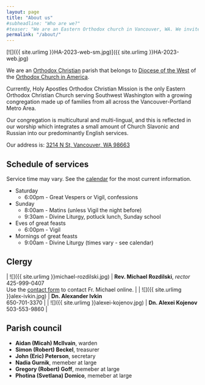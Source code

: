 ```yaml
---
layout: page
title: "About us"
#subheadline: "Who are we?"
#teaser: "We are an Eastern Orthodox church in Vancouver, WA. We invite you to join us for worship and fellowship!"
permalink: "/about/"
---
```


[![]({{ site.urlimg }}HA-2023-web-sm.jpg)]({{ site.urlimg }}HA-2023-web.jpg)

We are an [Orthodox Christian](https://en.wikipedia.org/wiki/Orthodox_christian) parish that belongs to [Diocese of the West](https://www.dowoca.org/) of the [Orthodox Church in America](http://www.oca.org/).

Currently, Holy Apostles Orthodox Christian Mission is the only Eastern Orthodox Christian Church serving Southwest Washington with a growing congregation made up of families from all across the Vancouver-Portland Metro Area.

Our congregation is multicultural and multi-lingual, and this is reflected in our worship which integrates a small amount of Church Slavonic and Russian into our predominantly English services.

Our address is: [3214 N St, Vancouver, WA 98663](http://maps.google.com/maps?f=q&amp;source=s_q&amp;hl=en&amp;geocode=&amp;q=3214+N+St,+Vancouver,+WA+98663&amp;aq=0&amp;sll=37.0625,-95.677068&amp;sspn=61.540818,76.113281&amp;ie=UTF8&amp;hq=&amp;hnear=3214+N+St,+Vancouver,+Clark,+Washington+98663&amp;z=17)

## Schedule of services

Service time may vary. See the [calendar](/calendar/) for the most current information.

- Saturday
  - 6:00pm - Great Vespers or Vigil, confessions
- Sunday
  - 8:00am - Matins (unless Vigil the night before)
  - 9:30am - Divine Liturgy, potluck lunch, Sunday school
- Eves of great feasts
  - 6:00pm - Vigil
- Mornings of great feasts
  - 9:00am - Divine Liturgy (times vary - see calendar)

## Clergy

| ![]({{ site.urlimg }}michael-rozdilski.jpg) | **Rev. Michael Rozdilski**, *rector* <br/>425-999-0407<br/>Use the [contact form](/contact) to contact Fr. Michael online. | 
| ![]({{ site.urlimg }}alex-ivkin.jpg)        | **Dn. Alexander Ivkin** <br/>650-701-3370 | 
| ![]({{ site.urlimg }}alexei-kojenov.jpg)    | **Dn. Alexei Kojenov** <br/>503-553-9860 | 

## Parish council

- **Aidan (Micah) McIlvain**, warden
- **Simon (Robert) Beckel**, treasurer
- **John (Eric) Peterson**, secretary
- **Nadia Gurnik**, memeber at large
- **Gregory (Robert) Goff**, memeber at large
- **Photina (Svetlana) Domico**, memeber at large
